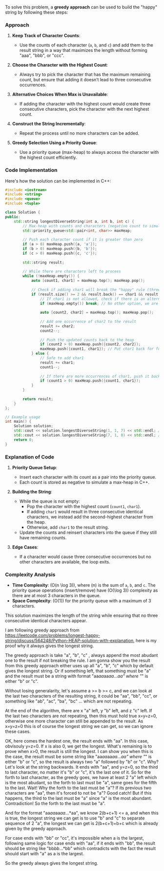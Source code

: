 To solve this problem, a **greedy approach** can be used to build the "happy" string by following these steps:

### Approach

1. **Keep Track of Character Counts**:
   - Use the counts of each character (`a`, `b`, and `c`) and add them to the result string in a way that maximizes the length without forming "aaa", "bbb", or "ccc".

2. **Choose the Character with the Highest Count**:
   - Always try to pick the character that has the maximum remaining count, but ensure that adding it doesn’t lead to three consecutive occurrences.

3. **Alternative Choices When Max is Unavailable**:
   - If adding the character with the highest count would create three consecutive characters, pick the character with the next highest count.

4. **Construct the String Incrementally**:
   - Repeat the process until no more characters can be added.

5. **Greedy Selection Using a Priority Queue**:
   - Use a priority queue (max-heap) to always access the character with the highest count efficiently.

### Code Implementation

Here's how the solution can be implemented in C++:

```cpp
#include <iostream>
#include <string>
#include <queue>
#include <tuple>

class Solution {
public:
    std::string longestDiverseString(int a, int b, int c) {
        // Max-heap with counts and characters (negative count to simulate max-heap)
        std::priority_queue<std::pair<int, char>> maxHeap;
        
        // Push each character count if it is greater than zero
        if (a > 0) maxHeap.push({a, 'a'});
        if (b > 0) maxHeap.push({b, 'b'});
        if (c > 0) maxHeap.push({c, 'c'});
        
        std::string result;
        
        // While there are characters left to process
        while (!maxHeap.empty()) {
            auto [count1, char1] = maxHeap.top(); maxHeap.pop();
            
            // Check if adding char1 will break the "happy" rule (three in a row)
            if (result.size() >= 2 && result.back() == char1 && result[result.size() - 2] == char1) {
                // If char1 is not allowed, check if there is an alternative character
                if (maxHeap.empty()) break; // No other option, we are done
                
                auto [count2, char2] = maxHeap.top(); maxHeap.pop();
                
                // Add one occurrence of char2 to the result
                result += char2;
                count2--;
                
                // Push the updated counts back to the heap
                if (count2 > 0) maxHeap.push({count2, char2});
                maxHeap.push({count1, char1}); // Put char1 back for future use
            } else {
                // Safe to add char1
                result += char1;
                count1--;
                
                // If there are more occurrences of char1, push it back to the heap
                if (count1 > 0) maxHeap.push({count1, char1});
            }
        }
        
        return result;
    }
};

// Example usage
int main() {
    Solution solution;
    std::cout << solution.longestDiverseString(1, 1, 7) << std::endl; // Possible output: "ccaccbcc"
    std::cout << solution.longestDiverseString(7, 1, 0) << std::endl; // Possible output: "aabaa"
    return 0;
}
```

### Explanation of Code

1. **Priority Queue Setup**:
   - Insert each character with its count as a pair into the priority queue.
   - Each count is stored as negative to simulate a max-heap in C++.

2. **Building the String**:
   - While the queue is not empty:
     - Pop the character with the highest count (`count1`, `char1`).
     - If adding `char1` would result in three consecutive identical characters, we instead add the second-highest character from the heap.
     - Otherwise, add `char1` to the result string.
   - Update the counts and reinsert characters into the queue if they still have remaining counts.

3. **Edge Cases**:
   - If a character would cause three consecutive occurrences but no other characters are available, the loop exits.

### Complexity Analysis

- **Time Complexity**: \(O(n \log 3)\), where \(n\) is the sum of `a`, `b`, and `c`. The priority queue operations (insert/remove) have \(O(\log 3)\) complexity as there are at most 3 characters in the queue.
- **Space Complexity**: \(O(1)\) for the priority queue with a maximum of 3 characters.

This solution maximizes the length of the string while ensuring that no three consecutive identical characters appear.


I am following greedy approach from https://leetcode.com/problems/longest-happy-string/discuss/564248/Python-HEAP-solution-with-explanation, here is my proof why it always gives the longest string.

The greedy approach is take "a", "b", "c" , always append the most abudant one to the result if not breaking the rule. I am gonna show you the result from this greedy approach either uses up all "a", "b", "c" which by default gives the longest string. Or if something left, that something must be "a" and the result must be a string with format "aa*aa*aa*aa*...*aa" where "*" is either "b" or "c".

Without losing generalarity, let's assume a >= b >= c, and we can look at the last two characters of the resulting string, it could be "aa", "bb", "cc", or something like "ab", "ac", "ba", "bc" ... which are not repeating.

At the end of the algorithm, there are x "a" left, y "b" left, and z "c" left. If the last two characters are not repeating, then this must hold true x=y=z=0, otherwise one more character can still be appended to the result. As x=y=z=0 this is of course the longest string we can get, so we can ignore these cases.

OK, here comes the hardest one, the result ends with "aa". In this case, obvisouly y=z=0. If x is also 0, we get the longest. What's remaining is to prove when x>0, the result is still the longest. I can show you when this is the case, the result must be some string like "aa*aa*aa*aa*...*aa" where "*" is either "b" or "c", so the result is always two "a" followed by "b" or "c". Why? Let's look at the string backwards. It ends with "aa", and y=z=0, so the third to last character, no matter it's "b" or "c", it's the last one of it. So for the forth to last character, as the greedy goes, we have at least 2 "a" left which is the most abudant, so the forth to last must be "a", same goes for the fifth to the last.
Wait! Why the forth to the last must be "a"? If its previous two characters are "aa", then it's forced to not be "a"? Good catch! But if this happens, the third to the last must be "a" since "a" is the most abundant. Contradiction! So the forth to the last must be "a".

And for the format "aa*aa*aa*aa*...*aa", we know 2(b+c+1) <= a, and when this is true, the longest string we can get is to use "b" and "c" to separate sequence of 2 "a", the longest we can get is 2(b+c+1)+b+c which is already given by the greedy approach.

For case ends with "bb" or "cc", it's impossible when a is the largest, following same logic for case ends with "aa", if it ends with "bb", the result should be string like "bb*bb*...*bb" which contradicts with the fact the result should start with "a" as a is the largest.

So the greedy always gives the longest string.